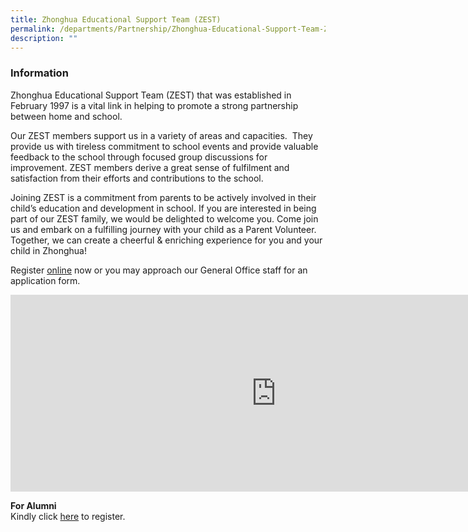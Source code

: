 ```yaml
---
title: Zhonghua Educational Support Team (ZEST)
permalink: /departments/Partnership/Zhonghua-Educational-Support-Team-ZEST/
description: ""
---
```

### **Information**
Zhonghua Educational Support Team (ZEST) that was established in February 1997 is a vital link in helping to promote a strong partnership between home and school.&nbsp;&nbsp;

Our ZEST members support us in a variety of areas and capacities.&nbsp; They provide us with tireless commitment to school events and provide valuable feedback to the school through focused group discussions for improvement. ZEST members derive a great sense of fulfilment and satisfaction from their efforts and contributions to the school.&nbsp;

Joining ZEST is a commitment from parents to be actively involved in their child’s education and development in school. If you are interested in being part of our ZEST family, we would be delighted to welcome you. Come join us and embark on a fulfilling journey with your child as a Parent Volunteer. Together, we can create a cheerful &amp; enriching experience for you and your child in Zhonghua!

Register&nbsp;[online](https://go.gov.sg/zpszest)&nbsp;now or you may approach our General Office staff for an application form.

<iframe width="850" height="315" src="https://www.youtube.com/embed/bzS-0BK4MaU" title="YouTube video player" frameborder="0" allow="accelerometer; autoplay; clipboard-write; encrypted-media; gyroscope; picture-in-picture" allowfullscreen=""></iframe>



**For Alumni**
<br>Kindly&nbsp;click&nbsp;[here]((https://docs.google.com/forms/d/e/1FAIpQLScjpLGv8EQlZhI6gVn36KTDGsrXSKOBJg3f47R7moJcPf9kbw/viewform)) to register.